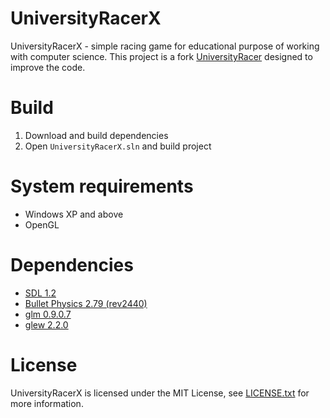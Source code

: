 # UniversityRacerX

UniversityRacerX - simple racing game for educational purpose of working with computer science. This project is a fork [UniversityRacer](https://github.com/david-sabata/UniversityRacer) designed to improve the code.

# Build

1. Download and build dependencies
2. Open `UniversityRacerX.sln` and build project

# System requirements

* Windows XP and above
* OpenGL

# Dependencies

* [SDL 1.2](https://github.com/libsdl-org/SDL-1.2)
* [Bullet Physics 2.79 (rev2440)](https://code.google.com/archive/p/bullet/downloads)
* [glm 0.9.0.7](https://github.com/g-truc/glm/releases/tag/0.9.0.7)
* [glew 2.2.0](https://github.com/nigels-com/glew/releases/tag/glew-2.2.0)

# License

UniversityRacerX is licensed under the MIT License, see [LICENSE.txt](https://github.com/misha-samoylov/UniversityRacerX/blob/master/LICENSE.txt) for more information.
